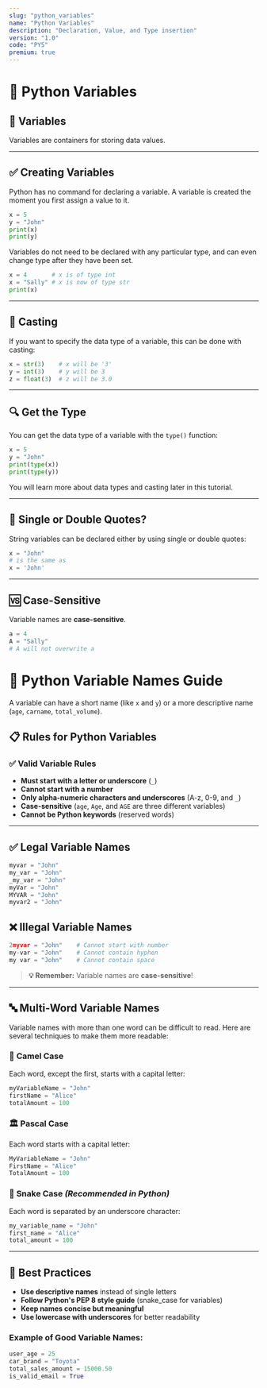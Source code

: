 ```yaml
---
slug: "python_variables"
name: "Python Variables"
description: "Declaration, Value, and Type insertion"
version: "1.0"
code: "PY5"
premium: true
---
```


# 🧠 Python Variables

## 📌 Variables

Variables are containers for storing data values.

---

## ✅ Creating Variables

Python has no command for declaring a variable. A variable is created the moment you first assign a value to it.

```python
x = 5
y = "John"
print(x)
print(y)
```

Variables do not need to be declared with any particular type, and can even change type after they have been set.

```python
x = 4       # x is of type int
x = "Sally" # x is now of type str
print(x)
```

---

## 🎯 Casting

If you want to specify the data type of a variable, this can be done with casting:

```python
x = str(3)    # x will be '3'
y = int(3)    # y will be 3
z = float(3)  # z will be 3.0
```

---

## 🔍 Get the Type

You can get the data type of a variable with the `type()` function:

```python
x = 5
y = "John"
print(type(x))
print(type(y))
```

You will learn more about data types and casting later in this tutorial.

---

## 🧵 Single or Double Quotes?

String variables can be declared either by using single or double quotes:

```python
x = "John"
# is the same as
x = 'John'
```

---

## 🆚 Case-Sensitive

Variable names are **case-sensitive**.

```python
a = 4
A = "Sally"
# A will not overwrite a
```

# 🐍 Python Variable Names Guide

A variable can have a short name (like `x` and `y`) or a more descriptive name (`age`, `carname`, `total_volume`).

## 📋 Rules for Python Variables

### ✅ **Valid Variable Rules**
- **Must start with a letter or underscore** (`_`)
- **Cannot start with a number**
- **Only alpha-numeric characters and underscores** (A-z, 0-9, and `_`)
- **Case-sensitive** (`age`, `Age`, and `AGE` are three different variables)
- **Cannot be Python keywords** (reserved words)

---

## ✅ Legal Variable Names

```python
myvar = "John"
my_var = "John"
_my_var = "John"
myVar = "John"
MYVAR = "John"
myvar2 = "John"
```

## ❌ Illegal Variable Names

```python
2myvar = "John"    # Cannot start with number
my-var = "John"    # Cannot contain hyphen
my var = "John"    # Cannot contain space
```

> **💡 Remember:** Variable names are **case-sensitive**!

---

## 🔤 Multi-Word Variable Names

Variable names with more than one word can be difficult to read. Here are several techniques to make them more readable:

### 🐫 **Camel Case**
Each word, except the first, starts with a capital letter:

```python
myVariableName = "John"
firstName = "Alice"
totalAmount = 100
```

### 🏛️ **Pascal Case**
Each word starts with a capital letter:

```python
MyVariableName = "John"
FirstName = "Alice"
TotalAmount = 100
```

### 🐍 **Snake Case** *(Recommended in Python)*
Each word is separated by an underscore character:

```python
my_variable_name = "John"
first_name = "Alice"
total_amount = 100
```

---

## 🎯 Best Practices

- **Use descriptive names** instead of single letters
- **Follow Python's PEP 8 style guide** (snake_case for variables)
- **Keep names concise but meaningful**
- **Use lowercase with underscores** for better readability

### Example of Good Variable Names:
```python
user_age = 25
car_brand = "Toyota"
total_sales_amount = 15000.50
is_valid_email = True
```
